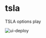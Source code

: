 # tsla
TSLA options play

![ui-deploy](https://github.com/kpx-dev/tsla/workflows/ui-deploy/badge.svg)
